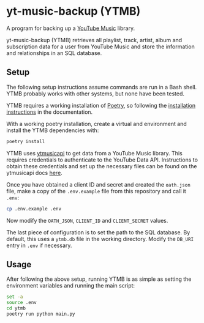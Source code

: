# yt-music-backup (YTMB)

A program for backing up a [YouTube Music](https://music.youtube.com) library.

yt-music-backup (YTMB) retrieves all playlist, track, artist, album and subscription data for a user from YouTube Music and store the information and relationships in an SQL database.

## Setup

The following setup instructions assume commands are run in a Bash shell. YTMB probably works with other systems, but none have been tested.

YTMB requires a working installation of [Poetry](https://python-poetry.org/), so following the [installation instructions](https://python-poetry.org/docs/#installation) in the documentation.

With a working poetry installation, create a virtual and environment and install the YTMB dependencies with:

```bash
poetry install
```

YTMB uses [ytmusicapi](https://github.com/sigma67/ytmusicapi) to get data from a YouTube Music library. This requires credentials to authenticate to the YouTube Data API. Instructions to obtain these credentials and set up the necessary files can be found on the ytmusicapi docs [here](https://ytmusicapi.readthedocs.io/en/stable/setup/oauth.html).

Once you have obtained a client ID and secret and created the `oath.json` file, make a copy of the `.env.example` file from this repository and call it `.env`:

```bash
cp .env.example .env
```

Now modify the `OATH_JSON`, `CLIENT_ID` and `CLIENT_SECRET` values.

The last piece of configuration is to set the path to the SQL database. By default, this uses a `ytmb.db` file in the working directory. Modify the `DB_URI` entry in `.env` if necessary.

## Usage

After following the above setup, running YTMB is as simple as setting the environment variables and running the main script:

```bash
set -a
source .env
cd ytmb
poetry run python main.py
```